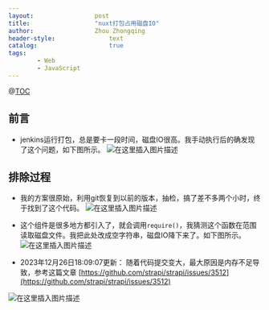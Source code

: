 ```yaml
---
layout:					post
title:					"nuxt打包占用磁盘IO"
author:					Zhou Zhongqing
header-style:				text
catalog:					true
tags:
		- Web
		- JavaScript
---
```

@[TOC](目录)
## 前言
- jenkins运行打包，总是要卡一段时间，磁盘IO很高。我手动执行后的确发现了这个问题，如下图所示。
![在这里插入图片描述](https://i-blog.csdnimg.cn/blog_migrate/b53eed2757cc46f3ada680278db8f311.png)


## 排除过程
- 我的方案很原始，利用git恢复到以前的版本，抽检，搞了差不多两个小时，终于找到了这个代码。
![在这里插入图片描述](https://i-blog.csdnimg.cn/blog_migrate/8dd72da5d5ccbdc481a7814300fe4be4.png)
- 这个组件是很多地方都引入了，就会调用`require()`，我猜测这个函数在范围读取磁盘文件。我把此处改成空字符串，磁盘IO降下来了。如下图所示。
![在这里插入图片描述](https://i-blog.csdnimg.cn/blog_migrate/e28c12e54770905c4c674a51ab2f8494.png)


- 2023年12月26日18:09:07更新： 随着代码提交变大，最大原因是内存不足导致，参考这篇文章 [https://github.com/strapi/strapi/issues/3512](https://github.com/strapi/strapi/issues/3512)

![在这里插入图片描述](https://i-blog.csdnimg.cn/blog_migrate/d83a803315c848c5ee1c160debb2f0bb.png)

